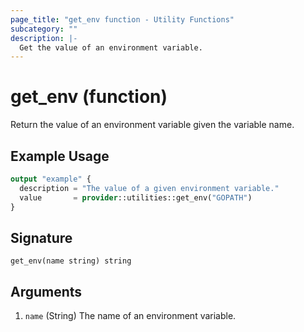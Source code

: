 ```yaml
---
page_title: "get_env function - Utility Functions"
subcategory: ""
description: |-
  Get the value of an environment variable.
---
```


# get_env (function)

Return the value of an environment variable given the variable name.

## Example Usage

```terraform
output "example" {
  description = "The value of a given environment variable."
  value       = provider::utilities::get_env("GOPATH")
}
```

## Signature

<!-- signature generated by tfplugindocs -->
```text
get_env(name string) string
```

## Arguments

<!-- arguments generated by tfplugindocs -->
1. `name` (String) The name of an environment variable.
